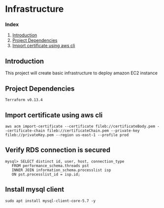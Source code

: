 # Infrastructure

### Index 

  1) [Introduction](#Introduction)
  2) [Project Dependencies](#Project-Dependencies)
  3) [Import certificate using  aws cli](#Import-certificate-using-aws-cl)
 
 

## Introduction 
This project will create basic infrastructure to deploy amazon EC2 instance 


## Project Dependencies

    Terraform v0.13.4

## Import certificate using aws cli 

    aws acm import-certificate --certificate fileb://certificateBody.pem --certificate-chain fileb://certificateChain.pem --private-key fileb://privateKey.pem --region us-east-1 --profile prod


## Verify RDS connection is secured 
    mysql> SELECT distinct id, user, host, connection_type 
       FROM performance_schema.threads pst 
       INNER JOIN information_schema.processlist isp 
       ON pst.processlist_id = isp.id;     

## Install mysql client
    sudo apt install mysql-client-core-5.7 -y